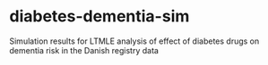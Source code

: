 # diabetes-dementia-sim
Simulation results for LTMLE analysis of effect of diabetes drugs on dementia risk in the Danish registry data
